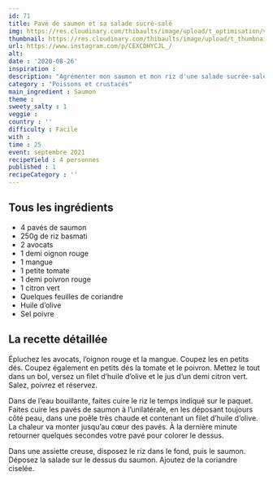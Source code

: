 ```yaml
---
id: 71
title: Pavé de saumon et sa salade sucré-salé
img: https://res.cloudinary.com/thibaults/image/upload/t_optimisation/v1600456151/Recipes/20200826_saumon.jpg
thumbnail: https://res.cloudinary.com/thibaults/image/upload/t_thumbnail_josie/v1600456151/Recipes/20200826_saumon.jpg
url: https://www.instagram.com/p/CEXCDHYCJL_/
alt: 
date : '2020-08-26'
inspiration :
description: "Agrémenter mon saumon et mon riz d'une salade sucrée-salée avec de la mangue, du poivron, de la tomate, de l'avocat, c'est l'assurance d'une explosion de saveur !" 
category : "Poissons et crustacés"
main_ingredient : Saumon
theme : 
sweety_salty : 1
veggie : 
country : ''
difficulty : Facile
with : 
time : 25
event: septembre 2021
recipeYield : 4 personnes
published : 1
recipeCategory : ''
---
```


## Tous les ingrédients
 - 4 pavés de saumon
 - 250g de riz basmati
 - 2 avocats
 - 1 demi oignon rouge
 - 1 mangue
 - 1 petite tomate
 - 1 demi poivron rouge
 - 1 citron vert
 - Quelques feuilles de coriandre
 - Huile d’olive
 - Sel poivre

## La recette détaillée
Épluchez les avocats, l’oignon rouge et la mangue. Coupez les en petits dés. Coupez également en petits dés la tomate et le poivron. Mettez le tout dans un bol, versez un filet d’huile d’olive et le jus d’un demi citron vert. Salez, poivrez et réservez.

Dans de l’eau bouillante, faites cuire le riz le temps indiqué sur le paquet. Faites cuire les pavés de saumon à l’unilatérale, en les déposant toujours côté peau, dans une poêle très chaude et contenant un filet d’huile d’olive. La chaleur va monter jusqu’au cœur des pavés. À la dernière minute retourner quelques secondes votre pavé pour colorer le dessus.

Dans une assiette creuse, disposez le riz dans le fond, puis le saumon. Déposez la salade sur le dessus du saumon. Ajoutez de la coriandre ciselée.